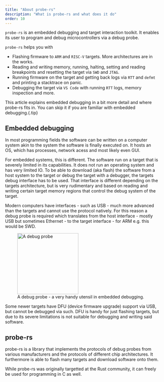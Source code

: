 ```yaml
---
title: "About probe-rs"
description: "What is probe-rs and what does it do"
order: 10
---
```


`probe-rs` is an embedded debugging and target interaction toolkit. It enables
its user to program and debug microcontrollers via a debug probe.

`probe-rs` helps you with

- Flashing firmware to `ARM` and `RISC-V` targets. More architectures are in the
  works.
- Reading and writing memory, running, halting, setting and reading breakpoints
  and resetting the target via `SWD` and `JTAG`.
- Running firmware on the target and getting back logs via `RTT` and `defmt` and
  printing a stacktrace on panic.
- Debugging the target via `VS Code` with running `RTT` logs, memory inspection
  and more.

This article explains embedded debugging in a bit more detail and where probe-rs
fits in. You can skip it if you are familiar with embedded debugging.{.tip}

## Embedded debugging

In most programming fields the software can be written on a computer system akin
to the system the software is finally executed on. It hosts an OS, which has
processes, network acess and most likely even GUI.

For embedded systems, this is different. The software run on a target that is
severely limited in its capabilities. It does not run an operating system and
has very limited IO. To be able to download (aka flash) the software from a host
system to the target or debug the target with a debugger, the targets debug
interface has to be used. That interface is different depending on the targets
architecture, but is very rudimentary and based on reading and writing certain
target memory regions that control the debug system of the target.

Modern computers have interfaces - such as USB - much more advanced than the
targets and cannot use the protocol natively. For this reason a debug probe is
required which translates from the host interface - mostly USB but sometimes
Ethernet - to the target interface - for ARM e.g. this would be SWD.

<figure>
    <img src="/images/about-probe-rs/jlink.png"
         alt="A debug probe" height="200px">
    <figcaption>A debug probe - a very handy utensil in embedded debugging.</figcaption>
</figure>

Some newer targets have DFU (device firmware upgrade) support via USB, but
cannot be debugged via such. DFU is handy for just flashing targets, but due to
its severe limitations is not suitable for debugging and writing said software.

## probe-rs

probe-rs is a library that implements the protocols of debug probes from various
manufacturers and the protocols of different chip architectures. It furthermore
is able to flash many targets and download software onto them.

While probe-rs was originally targetted at the Rust community, it can freely be
used for programming in C as well.
